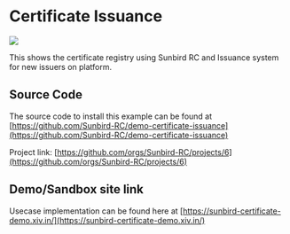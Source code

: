 # Certificate Issuance

![](<../../.gitbook/assets/image (3) (2).png>)

This shows the certificate registry using Sunbird RC and Issuance system for new issuers on platform.

## Source Code

The source code to install this example can be found at [https://github.com/Sunbird-RC/demo-certificate-issuance](https://github.com/Sunbird-RC/demo-certificate-issuance)

Project link: [https://github.com/orgs/Sunbird-RC/projects/6](https://github.com/orgs/Sunbird-RC/projects/6)

## Demo/Sandbox site link

Usecase implementation can be found here at [https://sunbird-certificate-demo.xiv.in/](https://sunbird-certificate-demo.xiv.in/)
